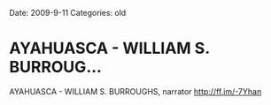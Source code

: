 Date: 2009-9-11
Categories: old

# AYAHUASCA - WILLIAM S. BURROUG...

AYAHUASCA - WILLIAM S. BURROUGHS, narrator <a href="http://ff.im/-7Yhan" rel="nofollow">http://ff.im/-7Yhan</a>
